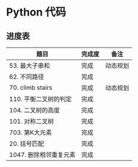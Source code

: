 # Python 代码

## 进度表

题目 | 完成度 | 备注
---- | ---- | ----
53. 最大子串和|完成|动态规划
62. 不同路径|完成
70. climb stairs | 完成 | 动态规划
110. 平衡二叉树的判定 |完成
104. 二叉树的高度 | 完成
101. 对称二叉树 |  完成 
703. 第K大元素 | 完成
20.  括号匹配 | 完成
1047. 删除相邻重复元素| 完成